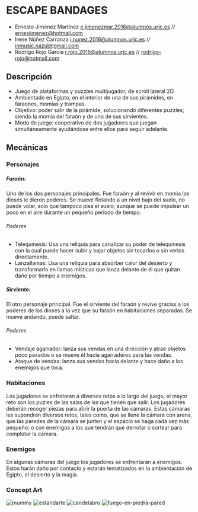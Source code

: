 ESCAPE BANDAGES
=======================================================

- Ernesto Jiménez Martínez 	e.jimenezmar.2016@alumnos.urjc.es //	ernesjimenez@hotmail.com
- Irene Núñez Carranza 		i.nunez.2016@alumnos.urjc.es 	//	inmusic.nazul@gmail.com
- Rodrigo Rojo García		r.rojo.2016@alumnos.urjc.es 	//	rodrigo-rojo@hotmail.com
 
## Descripción 

- Juego de plataformas y puzzles multijugador, de scroll lateral 2D. 
- Ambientado en Egipto, en el interior de una de sus pirámides, en faraones, momias y trampas. 
- Objetivo: poder salir de la pirámide, solucionando diferentes puzzles; siendo la momia del faraón y de uno de sus sirvientes. 
- Modo de juego: cooperativo de dos jugadores que juegan simultáneamente ayudándose entre ellos para seguir adelante.

## Mecánicas
### Personajes
##### Faraón: 
Uno de los dos personajes principales. Fue faraón y al revivir en momia los dioses le dieron poderes. Se mueve flotando a un nivel bajo del suelo, no puede volar, solo que tampoco pisa el suelo, aunque se puede impulsar un poco en el aire durante un pequeño periodo de tiempo.
###### Poderes
- Telequinesis: Usa una reliquia para canalizar su poder de telequinesis con la cual puede hacer subir y bajar objetos sin tocarlos o sin verlos directamente.
- Lanzallamas: Usa una reliquia para absorber calor del desierto y transformarlo en llamas místicas que lanza delante de él que quitan daño por tiempo a enemigos.
##### Sirviente:
El otro personaje principal. Fue el sirviente del faraón y revive gracias a los poderes de los dioses a la vez que su faraón en habitaciones separadas. Se mueve andando, puede saltar.
###### Poderes
- Vendaje agarrador: lanza sus vendas en una dirección y atrae objetos poco pesados o se mueve él hacia agarraderos para las vendas.
- Ataque de vendas: lanza sus vendas hacia delante y hace daño a los enemigos que toca.

### Habitaciones
Los jugadores se enfretaran a diversos retos a lo largo del juego, el mayor reto son los puzles de las salas de las que tienen que salir. Los jugadores deberán recoger piezas para abrir la puerta de las cámaras. Estas cámaras les supondrán diversos retos, tales como, que se llene la cámara con arena, que las paredes de la cámara se junten y el espacio se haga cada vez más pequeño; o con enemigos a los que tendrán que derrotar o sortear para completar la cámara.

### Enemigos
En algunas cámaras del juego los jugadores se enfrentarán a enemigos. Estos harán daño por contacto y estarán tematizados en la ambientación de Egipto, el desierto y la magia.

### Concept Art
![mummy](https://user-images.githubusercontent.com/18311855/45764286-ad7f7c00-bc32-11e8-9130-e81fcb195a75.png)
![estandarte](https://user-images.githubusercontent.com/18311855/45764365-d99afd00-bc32-11e8-943d-beded2a61243.png)
![candelabro](https://user-images.githubusercontent.com/18311855/45764419-f7686200-bc32-11e8-8d98-cab42f7c2bf3.gif)
![fuego-en-piedra-pared](https://user-images.githubusercontent.com/18311855/45764426-fb947f80-bc32-11e8-9e4e-f1d128715cf5.gif)
